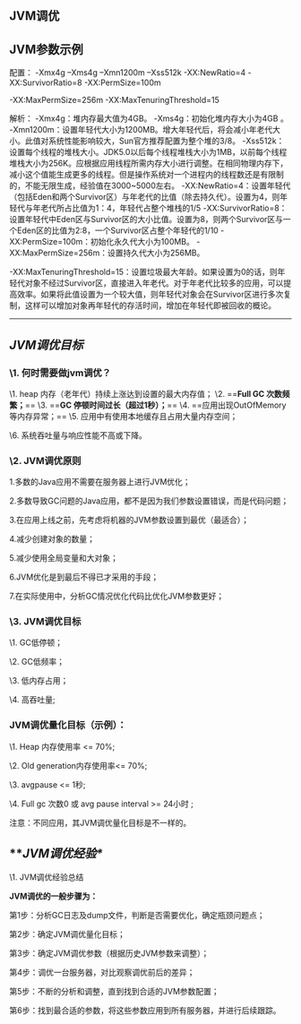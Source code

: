 ## JVM调优

## JVM参数示例

配置： -Xmx4g –Xms4g –Xmn1200m –Xss512k -XX:NewRatio=4 -XX:SurvivorRatio=8 -XX:PermSize=100m

-XX:MaxPermSize=256m -XX:MaxTenuringThreshold=15

解析：
-Xmx4g：堆内存最大值为4GB。
-Xms4g：初始化堆内存大小为4GB 。
-Xmn1200m：设置年轻代大小为1200MB。增大年轻代后，将会减小年老代大小。此值对系统性能影响较大，Sun官方推荐配置为整个堆的3/8。
-Xss512k：设置每个线程的堆栈大小。JDK5.0以后每个线程堆栈大小为1MB，以前每个线程堆栈大小为256K。应根据应用线程所需内存大小进行调整。在相同物理内存下，减小这个值能生成更多的线程。但是操作系统对一个进程内的线程数还是有限制的，不能无限生成，经验值在3000~5000左右。
-XX:NewRatio=4：设置年轻代（包括Eden和两个Survivor区）与年老代的比值（除去持久代）。设置为4，则年轻代与年老代所占比值为1：4，年轻代占整个堆栈的1/5
-XX:SurvivorRatio=8：设置年轻代中Eden区与Survivor区的大小比值。设置为8，则两个Survivor区与一个Eden区的比值为2:8，一个Survivor区占整个年轻代的1/10
-XX:PermSize=100m：初始化永久代大小为100MB。
-XX:MaxPermSize=256m：设置持久代大小为256MB。

-XX:MaxTenuringThreshold=15：设置垃圾最大年龄。如果设置为0的话，则年轻代对象不经过Survivor区，直接进入年老代。对于年老代比较多的应用，可以提高效率。如果将此值设置为一个较大值，则年轻代对象会在Survivor区进行多次复制，这样可以增加对象再年轻代的存活时间，增加在年轻代即被回收的概论。

------

## ***JVM调优目标***

### \1. 何时需要做jvm调优？

   \1. heap 内存（老年代）持续上涨达到设置的最大内存值；
   \2. ==**Full GC 次数频繁；**==
   \3. ==**GC 停顿时间过长（超过1秒）；**==
   \4. ==应用出现OutOfMemory 等内存异常；==
   \5. 应用中有使用本地缓存且占用大量内存空间；

   \6. 系统吞吐量与响应性能不高或下降。

### \2. JVM调优原则

   1.多数的Java应用不需要在服务器上进行JVM优化；

   2.多数导致GC问题的Java应用，都不是因为我们参数设置错误，而是代码问题；

   3.在应用上线之前，先考虑将机器的JVM参数设置到最优（最适合）；

   4.减少创建对象的数量；

   5.减少使用全局变量和大对象；

   6.JVM优化是到最后不得已才采用的手段；

   7.在实际使用中，分析GC情况优化代码比优化JVM参数更好；

### \3. JVM调优目标

   \1. GC低停顿；

   \2. GC低频率；

   \3. 低内存占用； 

   \4. 高吞吐量;

### **JVM调优量化目标（示例）：**

   \1. Heap 内存使用率 <= 70%;

   \2. Old generation内存使用率<= 70%;

   \3. avgpause <= 1秒; 

   \4. Full gc 次数0 或 avg pause interval >= 24小时 ;

   注意：不同应用，其JVM调优量化目标是不一样的。

## ***JVM调优经验\**

\1. JVM调优经验总结

**JVM调优的一般步骤为：**

   第1步：分析GC日志及dump文件，判断是否需要优化，确定瓶颈问题点；

   第2步：确定JVM调优量化目标；

   第3步：确定JVM调优参数（根据历史JVM参数来调整）；

   第4步：调优一台服务器，对比观察调优前后的差异；

   第5步：不断的分析和调整，直到找到合适的JVM参数配置；

   第6步：找到最合适的参数，将这些参数应用到所有服务器，并进行后续跟踪。